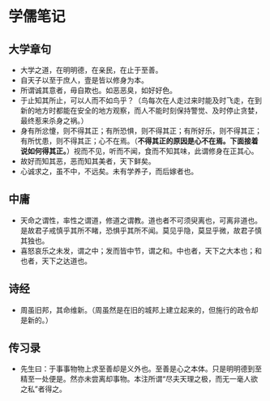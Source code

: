 # 学儒笔记

## 大学章句

* 大学之道，在明明德，在亲民，在止于至善。
* 自天子以至于庶人，壹是皆以修身为本。
* 所谓诚其意者，毋自欺也。如恶恶臭，如好好色。
* 于止知其所止，可以人而不如鸟乎？（鸟每次在人走过来时能及时飞走，在到新的地方时都能在安全的地方观察，而人不能时刻保持警觉、及时停止贪婪，最终惹来杀身之祸。）
* 身有所忿懥，则不得其正；有所恐惧，则不得其正；有所好乐，则不得其正；有所忧患，则不得其正；心不在焉。（**不得其正的原因是心不在焉。下面接着说如何得其正。**）视而不见，听而不闻，食而不知其味，此谓修身在正其心。
* 故好而知其恶，恶而知其美者，天下鲜矣。
* 心诚求之，虽不中，不远矣。未有学养子，而后嫁者也。

## 中庸

* 天命之谓性，率性之谓道，修道之谓教。道也者不可须臾离也，可离非道也。是故君子戒慎乎其所不睹，恐惧乎其所不闻。莫见乎隐，莫显乎微，故君子慎其独也。
* 喜怒哀乐之未发，谓之中；发而皆中节，谓之和。中也者，天下之大本也；和也者，天下之达道也。

## 诗经

* 周虽旧邦，其命维新。（周虽然是在旧的城邦上建立起来的，但施行的政令却是新的。）

## 传习录

* 先生曰：于事事物物上求至善却是义外也。至善是心之本体。只是明明德到至精至一处便是。然亦未尝离却事物。本注所谓“尽夫天理之极，而无一毫人欲之私”者得之。
